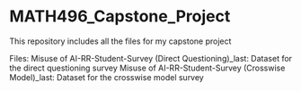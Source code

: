 # MATH496_Capstone_Project
This repository includes all the files for my capstone project

Files:
Misuse of AI-RR-Student-Survey (Direct Questioning)_last: Dataset for the direct questioning survey
Misuse of AI-RR-Student-Survey (Crosswise Model)_last: Dataset for the crosswise model survey
